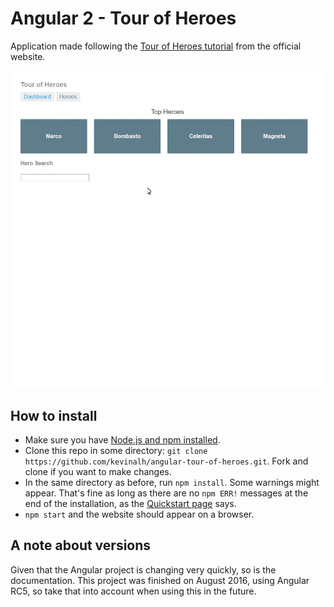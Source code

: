 # Angular 2 - Tour of Heroes

Application made following the [Tour of Heroes tutorial](https://angular.io/docs/ts/latest/tutorial/) from the official website.

![Demo gif](demo.gif)

## How to install
- Make sure you have [Node.js and npm installed](https://nodejs.org/en/download/current/).
- Clone this repo in some directory: `git clone https://github.com/kevinalh/angular-tour-of-heroes.git`. Fork and clone if you want to make changes.
- In the same directory as before, run `npm install`. Some warnings might appear. That's fine as long as there are no `npm ERR!` messages at the end of the installation, as the [Quickstart page](https://angular.io/docs/ts/latest/quickstart.html) says.
- `npm start` and the website should appear on a browser.

## A note about versions
Given that the Angular project is changing very quickly, so is the documentation. This project was finished on August 2016, using Angular RC5, so take that into account when using this in the future.
